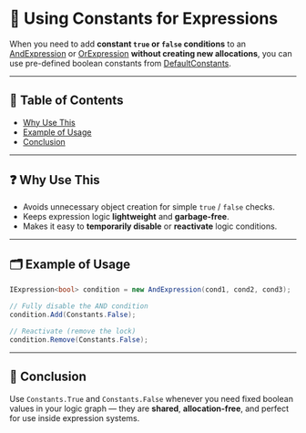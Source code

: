 # 📌 Using Constants for Expressions

When you need to add **constant `true` or `false` conditions** to an [
AndExpression](../Elements/Expressions/AndExpression.md) or [
OrExpression](../Elements/Expressions/OrExpression.md) **without creating new allocations**,
you can use pre-defined boolean constants from [DefaultConstants](../Elements/Values/Manual.md#-boolean-constants).

---

## 📑 Table of Contents

- [Why Use This](#-why-use-this)
- [Example of Usage](#-example-of-usage)
- [Conclusion](#-conclusion)

---

## ❓ Why Use This

- Avoids unnecessary object creation for simple `true` / `false` checks.
- Keeps expression logic **lightweight** and **garbage-free**.
- Makes it easy to **temporarily disable** or **reactivate** logic conditions.

---

## 🗂  Example of Usage

```csharp
IExpression<bool> condition = new AndExpression(cond1, cond2, cond3);

// Fully disable the AND condition
condition.Add(Constants.False);

// Reactivate (remove the lock)
condition.Remove(Constants.False);
```

---

## 🏁 Conclusion

Use `Constants.True` and `Constants.False` whenever you need fixed boolean values in your logic graph — 
they are **shared**, **allocation-free**, and perfect for use inside expression systems.
